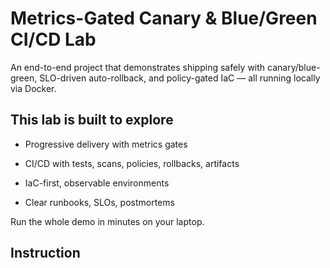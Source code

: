 # Metrics-Gated Canary & Blue/Green CI/CD Lab

An end-to-end project that demonstrates shipping safely with canary/blue-green, SLO-driven auto-rollback, and policy-gated IaC — all running locally via Docker.

## This lab is built to explore

- Progressive delivery with metrics gates

- CI/CD with tests, scans, policies, rollbacks, artifacts

- IaC-first, observable environments

- Clear runbooks, SLOs, postmortems

Run the whole demo in minutes on your laptop.

## Instruction